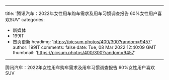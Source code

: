 
---
title: '腾讯汽车：2022年女性用车购车需求及用车习惯调查报告 60%女性用户喜欢SUV'
categories: 
 - 新媒体
 - 199IT
 - 首页更新
headimg: 'https://picsum.photos/400/300?random=9457'
author: 199IT
comments: false
date: Tue, 08 Mar 2022 12:40:09 GMT
thumbnail: 'https://picsum.photos/400/300?random=9457'
---

<div>   
腾讯汽车：2022年女性用车购车需求及用车习惯调查报告 60%女性用户喜欢SUV  
</div>
            